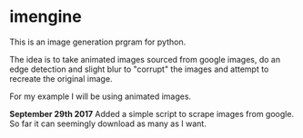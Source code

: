 # imengine
This is an image generation prgram for python.

The idea is to take animated images sourced from google images, do an edge detection and slight blur to "corrupt" the images and attempt to recreate the original image.

For my example I will be using animated images.

<b>September 29th 2017</b>
Added a simple script to scrape images from google. So far it can seemingly download as many as I want.
